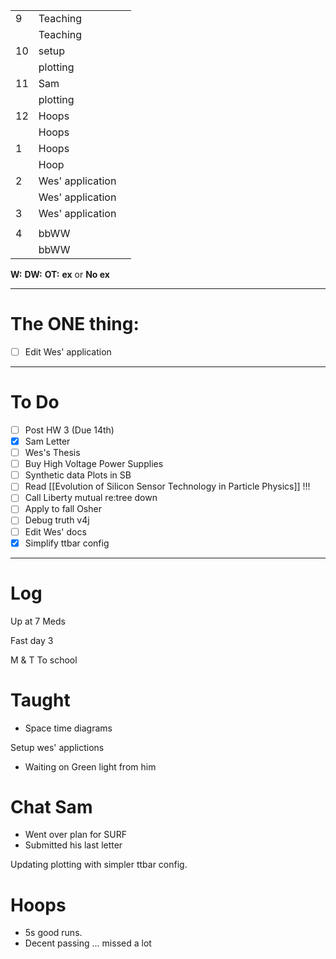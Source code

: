 
|     |                  |     |
| --- | ---------------- | --- |
| 9   | Teaching         |     |
|     | Teaching         |     |
| 10  | setup            |     |
|     | plotting         |     |
| 11  | Sam              |     |
|     | plotting         |     |
| 12  | Hoops            |     |
|     | Hoops            |     |
| 1   | Hoops            |     |
|     | Hoop             |     |
| 2   | Wes' application |     |
|     | Wes' application |     |
| 3   | Wes' application |     |
|     |                  |     |
| 4   | bbWW             |     |
|     | bbWW             |     |

**W:**
**DW:**
**OT:**
**ex** or **No ex**

---
# The ONE thing: 
- [ ] Edit Wes' application

---
# To Do

- [ ] Post HW 3 (Due 14th)
- [x] Sam Letter 
- [ ]  Wes's Thesis
- [ ] Buy High Voltage Power Supplies
- [ ]  Synthetic data Plots in SB 
- [ ] Read [[Evolution of Silicon Sensor Technology in Particle Physics]] !!!
- [ ] Call Liberty mutual re:tree down
- [ ]  Apply to fall Osher
- [ ] Debug truth v4j
- [ ] Edit Wes' docs
- [x] Simplify ttbar config

---

# Log

Up at 7 Meds 

Fast day 3

M & T To school

# Taught
- Space time diagrams

Setup wes' applictions
- Waiting on Green light from him

# Chat Sam
- Went over plan for SURF
- Submitted his last letter

Updating plotting with simpler ttbar config. 

# Hoops 
- 5s good runs. 
- Decent passing ... missed a lot

